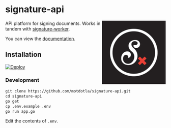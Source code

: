 # signature-api

<img src="https://raw.githubusercontent.com/motdotla/signature-api/master/signature-api.jpg" alt="signature-api" align="right" width="200" />

API platform for signing documents. Works in tandem with [signature-worker](https://github.com/motdotla/signature-worker).

You can view the [documentation](http://docs.signatureapi.apiary.io/).

## Installation

[![Deploy](https://www.herokucdn.com/deploy/button.png)](https://heroku.com/deploy)

### Development

```
git clone https://github.com/motdotla/signature-api.git
cd signature-api
go get 
cp .env.example .env
go run app.go
```

Edit the contents of `.env`.
